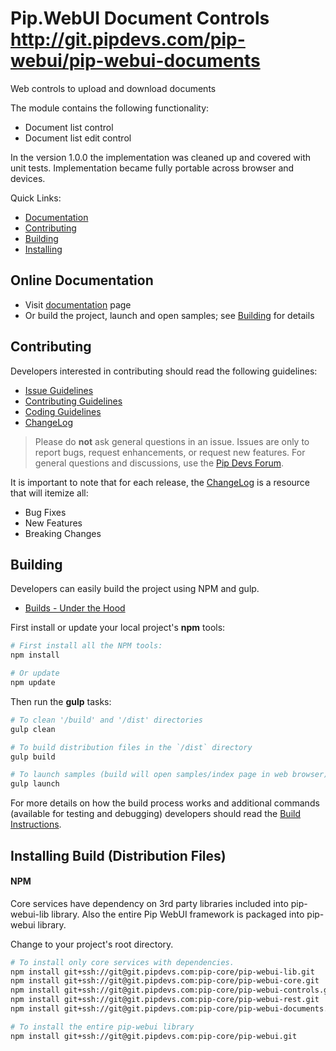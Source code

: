 # Pip.WebUI Document Controls http://git.pipdevs.com/pip-webui/pip-webui-documents

Web controls to upload and download documents

The module contains the following functionality:

* Document list control
* Document list edit control  

In the version 1.0.0 the implementation was cleaned up and covered with unit tests.
Implementation became fully portable across browser and devices. 

Quick Links:

* [Documentation](#documentation)
* [Contributing](#contributing)
* [Building](#building)
* [Installing](#installing)

## <a name="documentation"></a> Online Documentation

- Visit [documentation](doc/index.md) page
- Or build the project, launch and open samples; see [Building](#building) for details
   
## <a name="contributing"></a> Contributing

Developers interested in contributing should read the following guidelines:

- [Issue Guidelines](docs/guides/CONTRIBUTING.md#submit)
- [Contributing Guidelines](docs/guides/CONTRIBUTING.md)
- [Coding Guidelines](docs/guides/CODING.md)
- [ChangeLog](CHANGELOG.md)

> Please do **not** ask general questions in an issue. Issues are only to report bugs, request
  enhancements, or request new features. For general questions and discussions, use the
  [Pip Devs Forum](https://groups.google.com/forum/#!forum/pipdevs).

It is important to note that for each release, the [ChangeLog](CHANGELOG.md) is a resource that will
itemize all:

- Bug Fixes
- New Features
- Breaking Changes
   
## <a name="building"></a> Building

Developers can easily build the project using NPM and gulp.

* [Builds - Under the Hood](docs/guides/BUILD.md)

First install or update your local project's **npm** tools:

```bash
# First install all the NPM tools:
npm install

# Or update
npm update
```

Then run the **gulp** tasks:

```bash
# To clean '/build' and '/dist' directories
gulp clean

# To build distribution files in the `/dist` directory
gulp build

# To launch samples (build will open samples/index page in web browser)
gulp launch
```

For more details on how the build process works and additional commands (available for testing and
debugging) developers should read the [Build Instructions](docs/guides/BUILD.md).

## <a name="installing"></a> Installing Build (Distribution Files)

#### NPM

Core services have dependency on 3rd party libraries included into pip-webui-lib library.
Also the entire Pip WebUI framework is packaged into pip-webui library.

Change to your project's root directory.

```bash
# To install only core services with dependencies.
npm install git+ssh://git@git.pipdevs.com:pip-core/pip-webui-lib.git
npm install git+ssh://git@git.pipdevs.com:pip-core/pip-webui-core.git
npm install git+ssh://git@git.pipdevs.com:pip-core/pip-webui-controls.git
npm install git+ssh://git@git.pipdevs.com:pip-core/pip-webui-rest.git
npm install git+ssh://git@git.pipdevs.com:pip-core/pip-webui-documents.git

# To install the entire pip-webui library
npm install git+ssh://git@git.pipdevs.com:pip-core/pip-webui.git
```
